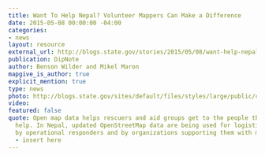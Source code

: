 ```yaml
---
title: Want To Help Nepal? Volunteer Mappers Can Make a Difference
date: 2015-05-08 00:00:00 -04:00
categories:
- news
layout: resource
external_url: http://blogs.state.gov/stories/2015/05/08/want-help-nepal-volunteer-mappers-can-make-difference
publication: DipNote
author: Benson Wilder and Mikel Maron
mapgive_is_author: true
explicit_mention: true
type: news
photo: http://blogs.state.gov/sites/default/files/styles/large/public/contributed_images/2015_0507_Nepal_CarCrushed.jpg?itok=7Twz17Bx
video: 
featured: false
quote: Open map data helps rescuers and aid groups get to the people they need to
  help. In Nepal, updated OpenStreetMap data are being used for logistics and planning
  by operational responders and by organizations supporting them with maps and analysis.
  - insert here
---
```


